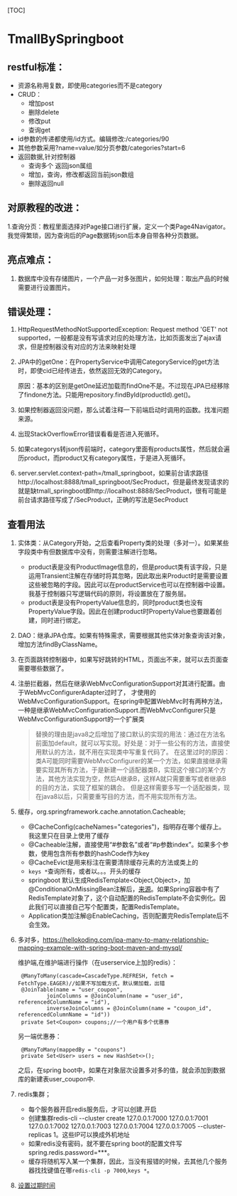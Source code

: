 [TOC]

# TmallBySpringboot

## restful标准：

- 资源名称用复数，即使用categories而不是category
- CRUD：
  - 增加post
  - 删除delete
  - 修改put
  - 查询get
- id参数的传递都使用/id方式。编辑修改:/categories/90
- 其他参数采用?name=value/如分页参数/categories?start=6
- 返回数据,针对控制器
  - 查询多个 返回json属组
  - 增加，查询，修改都返回当前json数组
  - 删除返回null


## 对原教程的改进：

1.查询分页：教程里面选择对Page接口进行扩展，定义一个类Page4Navigator。我觉得繁琐，因为查询后的Page数据转json后本身自带各种分页数据。

## 亮点难点：
1. 数据库中没有存储图片，一个产品一对多张图片，如何处理：取出产品的时候需要进行设置图片。


## 错误处理：

1. HttpRequestMethodNotSupportedException: Request method 'GET' not supported，一般都是没有写请求对应的处理方法，比如页面发出了ajax请求，但是控制器没有对应的方法来映射处理

2. JPA中的getOne：在PropertyService中调用CategoryService的get方法时，即使cid已经传进去，依然返回无效的Category。

   原因：基本的区别是getOne延迟加载而findOne不是。不过现在JPA已经移除了findone方法。只能用repository.findById(productId).get()。

3. 如果控制器返回没问题，那么试着注释一下前端启动时调用的函数。找准问题来源。

4. 出现StackOverflowError错误看看是否进入死循环。

5. 如果categorys转json传前端时，category里面有products属性，然后就会遍历product，而product又有category属性，于是进入死循环。

6. server.servlet.context-path=/tmall_springboot，如果前台请求路径http://localhost:8888/tmall_springboot/SecProduct，但是最终发现请求的就是缺tmall_springboot即http://localhost:8888/SecProduct，很有可能是前台请求路径写成了/SecProduct，正确的写法是SecProduct

## 查看用法
1. 实体类：从Category开始，之后查看Property类的处理（多对一）。如果某些字段类中有但数据库中没有，则需要注解进行忽略。

   - product表是没有ProductImage信息的，但是product类有该字段，只是运用Transient注解在存储时将其忽略，因此取出来Product时是需要设置这些被忽略的字段。因此可以在productService也可以在控制器中设置。我基于控制器只写逻辑代码的原则，将设置放在了服务层。
   - product表是没有PropertyValue信息的，同时product类也没有PropertyValue字段。因此在创建product时PropertyValue也要跟着创建，同时进行绑定。

2. DAO：继承JPA仓库。如果有特殊需求，需要根据其他实体对象查询该对象，增加方法findByClassName。

3. 在页面跳转控制器中，如果写好跳转的HTML，页面出不来，就可以去页面查需要哪些数据了。

4. 注册拦截器，然后在继承WebMvcConfigurationSupport对其进行配置。由于WebMvcConfigurerAdapter过时了，
才使用的WebMvcConfigurationSupport。在spring中配置WebMvc时有两种方法，一种是继承WebMvcConfigurationSupport.而WebMvcConfigurer只是WebMvcConfigurationSupport的一个扩展类
   >替换的理由是java8之后增加了接口默认的实现的用法：通过在方法名前面加default，就可以写实现。好处是：对于一些公有的方法，直接使用默认的方法，就不用在实现类中写重复代码了。
在这里过时的原因：类A可能同时需要WebMvcConfigurer的某一个方法，如果直接继承需要实现其所有方法，于是新建一个适配器类B，实现这个接口的某个方法，其他方法实现为空，然后A继承B，这样A就只需要重写或者继承B的目的方法，实现了框架的耦合。
但是这样需要多写一个适配器类，现在java8以后，只需要重写目的方法，而不用实现所有方法。

5. 缓存，org.springframework.cache.annotation.Cacheable;
   - @CacheConfig(cacheNames="categories")，指明存在哪个缓存上。我这里只在目录上使用了缓存
   - @Cacheable注解，直接使用“#参数名”或者“#p参数index”。如果多个参数，使用包含所有参数的hashCode作为key
   - @CacheEvict是用来标注在需要清除缓存元素的方法或类上的
   - `keys *`查询所有，或者以。。。开头的缓存
   - springboot 默认生成RedisTemplate<Object,Object>，加@ConditionalOnMissingBean注解后，[来源](https://www.cnblogs.com/zeng1994/p/03303c805731afc9aa9c60dbbd32a323.html)。如果Spring容器中有了RedisTemplate对象了，这个自动配置的RedisTemplate不会实例化。因此我们可以直接自己写个配置类，配置RedisTemplate。
   - Application类加注解@EnableCaching，否则配置完RedisTemplate后不会生效。
   
6. 多对多，https://hellokoding.com/jpa-many-to-many-relationship-mapping-example-with-spring-boot-maven-and-mysql/

   维护端,在维护端进行操作（在userservice上加的redis）：
   
        @ManyToMany(cascade=CascadeType.REFRESH, fetch = FetchType.EAGER)//如果不写加载方式，默认懒加载，出错
        @JoinTable(name = "user_coupon",
                joinColumns = @JoinColumn(name = "user_id", referencedColumnName = "id"),
                inverseJoinColumns = @JoinColumn(name = "coupon_id", referencedColumnName = "id"))
        private Set<Coupon> coupons;//一个用户有多个优惠券
        
   另一端优惠券：
   
        @ManyToMany(mappedBy = "coupons")
        private Set<User> users = new HashSet<>();
        
   之后，在spring boot中，如果在对象层次设置多对多的值，就会添加到数据库的新建表user_coupon中.
   
7. redis集群；
   - 每个服务器开启redis服务后，才可以创建.开启
   - 创建集群redis-cli --cluster create 127.0.0.1:7000 127.0.0.1:7001 127.0.0.1:7002 127.0.0.1:7003 127.0.0.1:7004 127.0.0.1:7005  --cluster-replicas 1。这些IP可以换成外机地址
   - 如果redis没有密码，就不要在spring boot的配置文件写spring.redis.password=***。
   - 缓存将随机写入某一个集群，因此，当没有报错的时候，去其他几个服务器找找键值在哪`redis-cli -p 7000`,`keys *`。
   
8. [设置过期时间](https://segmentfault.com/q/1010000015203664/a-1020000015204174)
